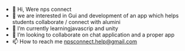 - 👋 Hi, Were nps connect
- 👀 we are interested in Gui and development of an app which helps students collaborate / connect with alumini 
- 🌱 I’m currently learningjavascrip and unity
- 💞️ I’m looking to collaborate on chat application and a proper app 
- 📫 How to reach me npsconnect.help@gmail.com
